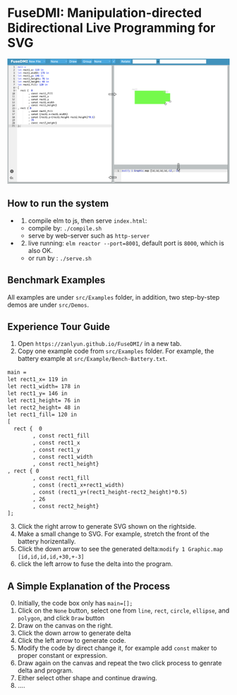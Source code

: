 # FuseDMI: Manipulation-directed Bidirectional Live Programming for SVG

![](./landing.png)

## How to run the system
- 1. compile elm to js, then serve `index.html`: 
    + compile by: `./compile.sh`
    + serve by web-server such as `http-server`
- 2. live running:  `elm reactor --port=8001`, default port is `8000`, which is also OK.
    + or run by : `./serve.sh`

## Benchmark Examples

All examples are under `src/Examples` folder, in addition, two step-by-step demos are under `src/Demos`.

## Experience Tour Guide 

  1. Open `https://zanlyun.github.io/FuseDMI/` in a new tab.
  2. Copy one example code from `src/Examples` folder. For example, the battery example at `src/Example/Bench-Battery.txt`.
   
```
main = 
let rect1_x= 119 in
let rect1_width= 178 in
let rect1_y= 146 in
let rect1_height= 76 in
let rect2_height= 48 in
let rect1_fill= 120 in
[ 
  rect {  0 
        , const rect1_fill
        , const rect1_x
        , const rect1_y
        , const rect1_width
        , const rect1_height}
, rect { 0
        , const rect1_fill
        , const (rect1_x+rect1_width)
        , const (rect1_y+(rect1_height-rect2_height)*0.5)
        , 26
        , const rect2_height}
];
```
3. Click the right arrow to generate SVG shown on the rightside.
4. Make a small change to SVG. For example, stretch the front of the battery horizentally.
5. Click the down arrow to see the generated delta:`modify 1 Graphic.map [id,id,id,id,+30,+-3]`
6. click the left arrow to fuse the delta into the program.

## A Simple Explanation of the Process 
0. Initially, the code box only has `main=[];`
1. Click on the `None` button, select one from `line`, `rect`, `circle`, `ellipse`, and `polygon`, and click `Draw` button
2. Draw on the canvas on the right.
3. Click the down arrow to generate delta
4. Click the left arrow to generate code.
5. Modify the code by direct change it, for example add `const` maker to proper constant or expression.
6. Draw again on the canvas and repeat the two click process to genrate delta and program.
7. Either select other shape and continue drawing.
8. ....


